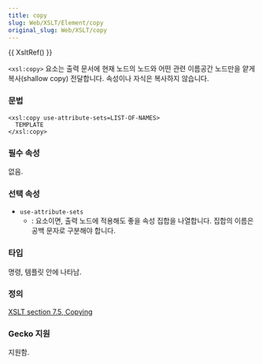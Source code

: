 ```yaml
---
title: copy
slug: Web/XSLT/Element/copy
original_slug: Web/XSLT/copy
---
```


{{ XsltRef() }}

`<xsl:copy>` 요소는 출력 문서에 현재 노드의 노드와 어떤 관련 이름공간 노드만을 얕게 복사(shallow copy) 전달합니다. 속성이나 자식은 복사하지 않습니다.

### 문법

```
<xsl:copy use-attribute-sets=LIST-OF-NAMES>
  TEMPLATE
</xsl:copy>
```

### 필수 속성

없음.

### 선택 속성

- `use-attribute-sets`
  - : 요소이면, 출력 노드에 적용해도 좋을 속성 집합을 나열합니다. 집합의 이름은 공백 문자로 구분해야 합니다.

### 타입

명령, 템플릿 안에 나타남.

### 정의

[XSLT section 7.5, Copying](http://www.w3.org/TR/xslt#copying)

### Gecko 지원

지원함.

